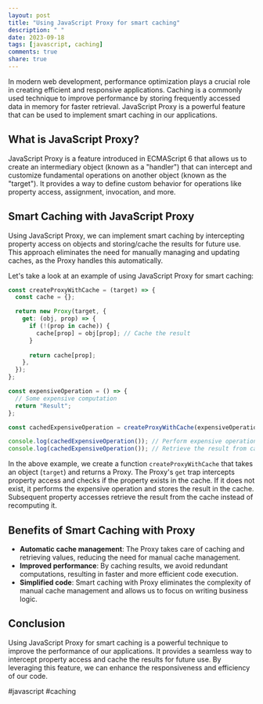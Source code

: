 ```yaml
---
layout: post
title: "Using JavaScript Proxy for smart caching"
description: " "
date: 2023-09-18
tags: [javascript, caching]
comments: true
share: true
---
```


In modern web development, performance optimization plays a crucial role in creating efficient and responsive applications. Caching is a commonly used technique to improve performance by storing frequently accessed data in memory for faster retrieval. JavaScript Proxy is a powerful feature that can be used to implement smart caching in our applications. 

## What is JavaScript Proxy?

JavaScript Proxy is a feature introduced in ECMAScript 6 that allows us to create an intermediary object (known as a "handler") that can intercept and customize fundamental operations on another object (known as the "target"). It provides a way to define custom behavior for operations like property access, assignment, invocation, and more.

## Smart Caching with JavaScript Proxy

Using JavaScript Proxy, we can implement smart caching by intercepting property access on objects and storing/cache the results for future use. This approach eliminates the need for manually managing and updating caches, as the Proxy handles this automatically.

Let's take a look at an example of using JavaScript Proxy for smart caching:

```javascript
const createProxyWithCache = (target) => {
  const cache = {};

  return new Proxy(target, {
    get: (obj, prop) => {
      if (!(prop in cache)) {
        cache[prop] = obj[prop]; // Cache the result
      }
      
      return cache[prop];
    },
  });
};

const expensiveOperation = () => {
  // Some expensive computation
  return "Result";
};

const cachedExpensiveOperation = createProxyWithCache(expensiveOperation);

console.log(cachedExpensiveOperation()); // Perform expensive operation and cache the result
console.log(cachedExpensiveOperation()); // Retrieve the result from cache
```

In the above example, we create a function `createProxyWithCache` that takes an object (`target`) and returns a Proxy. The Proxy's `get` trap intercepts property access and checks if the property exists in the cache. If it does not exist, it performs the expensive operation and stores the result in the cache. Subsequent property accesses retrieve the result from the cache instead of recomputing it.

## Benefits of Smart Caching with Proxy

- **Automatic cache management**: The Proxy takes care of caching and retrieving values, reducing the need for manual cache management.
- **Improved performance**: By caching results, we avoid redundant computations, resulting in faster and more efficient code execution.
- **Simplified code**: Smart caching with Proxy eliminates the complexity of manual cache management and allows us to focus on writing business logic.

## Conclusion

Using JavaScript Proxy for smart caching is a powerful technique to improve the performance of our applications. It provides a seamless way to intercept property access and cache the results for future use. By leveraging this feature, we can enhance the responsiveness and efficiency of our code. 

#javascript #caching